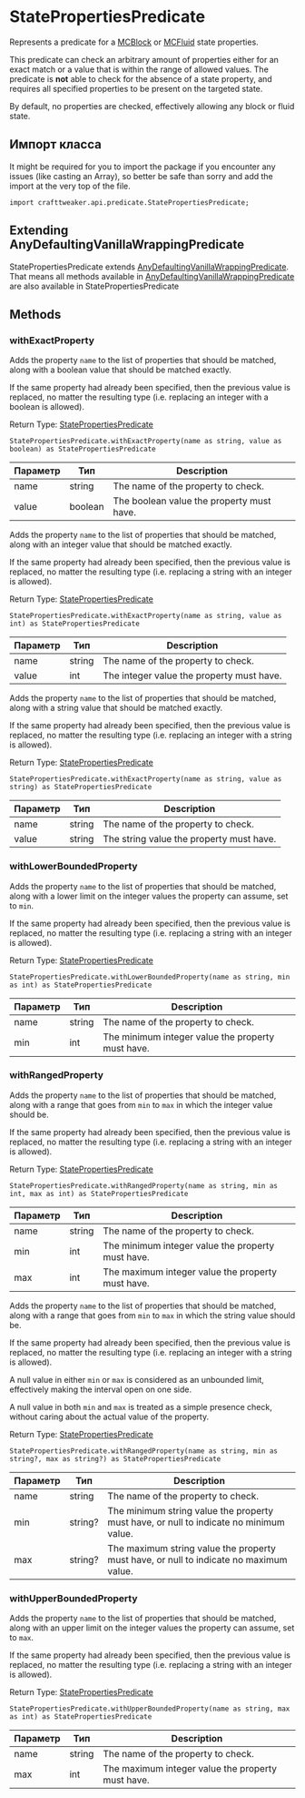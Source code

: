 # StatePropertiesPredicate

Represents a predicate for a [MCBlock](/vanilla/api/blocks/MCBlock) or [MCFluid](/vanilla/api/fluid/MCFluid) state properties.

 This predicate can check an arbitrary amount of properties either for an exact match or a value that is within the range of allowed values. The predicate is <strong>not</strong> able to check for the absence of a state property, and requires all specified properties to be present on the targeted state.

 By default, no properties are checked, effectively allowing any block or fluid state.

## Импорт класса

It might be required for you to import the package if you encounter any issues (like casting an Array), so better be safe than sorry and add the import at the very top of the file.
```zenscript
import crafttweaker.api.predicate.StatePropertiesPredicate;
```


## Extending AnyDefaultingVanillaWrappingPredicate

StatePropertiesPredicate extends [AnyDefaultingVanillaWrappingPredicate](/vanilla/api/predicate/AnyDefaultingVanillaWrappingPredicate). That means all methods available in [AnyDefaultingVanillaWrappingPredicate](/vanilla/api/predicate/AnyDefaultingVanillaWrappingPredicate) are also available in StatePropertiesPredicate

## Methods

### withExactProperty

Adds the property <code>name</code> to the list of properties that should be matched, along with a boolean value that should be matched exactly.

 If the same property had already been specified, then the previous value is replaced, no matter the resulting type (i.e. replacing an integer with a boolean is allowed).

Return Type: [StatePropertiesPredicate](/vanilla/api/predicate/StatePropertiesPredicate)

```zenscript
StatePropertiesPredicate.withExactProperty(name as string, value as boolean) as StatePropertiesPredicate
```

| Параметр | Тип     | Description                               |
| -------- | ------- | ----------------------------------------- |
| name     | string  | The name of the property to check.        |
| value    | boolean | The boolean value the property must have. |


Adds the property <code>name</code> to the list of properties that should be matched, along with an integer value that should be matched exactly.

 If the same property had already been specified, then the previous value is replaced, no matter the resulting type (i.e. replacing a string with an integer is allowed).

Return Type: [StatePropertiesPredicate](/vanilla/api/predicate/StatePropertiesPredicate)

```zenscript
StatePropertiesPredicate.withExactProperty(name as string, value as int) as StatePropertiesPredicate
```

| Параметр | Тип    | Description                               |
| -------- | ------ | ----------------------------------------- |
| name     | string | The name of the property to check.        |
| value    | int    | The integer value the property must have. |


Adds the property <code>name</code> to the list of properties that should be matched, along with a string value that should be matched exactly.

 If the same property had already been specified, then the previous value is replaced, no matter the resulting type (i.e. replacing an integer with a string is allowed).

Return Type: [StatePropertiesPredicate](/vanilla/api/predicate/StatePropertiesPredicate)

```zenscript
StatePropertiesPredicate.withExactProperty(name as string, value as string) as StatePropertiesPredicate
```

| Параметр | Тип    | Description                              |
| -------- | ------ | ---------------------------------------- |
| name     | string | The name of the property to check.       |
| value    | string | The string value the property must have. |


### withLowerBoundedProperty

Adds the property <code>name</code> to the list of properties that should be matched, along with a lower limit on the integer values the property can assume, set to <code>min</code>.

 If the same property had already been specified, then the previous value is replaced, no matter the resulting type (i.e. replacing a string with an integer is allowed).

Return Type: [StatePropertiesPredicate](/vanilla/api/predicate/StatePropertiesPredicate)

```zenscript
StatePropertiesPredicate.withLowerBoundedProperty(name as string, min as int) as StatePropertiesPredicate
```

| Параметр | Тип    | Description                                       |
| -------- | ------ | ------------------------------------------------- |
| name     | string | The name of the property to check.                |
| min      | int    | The minimum integer value the property must have. |


### withRangedProperty

Adds the property <code>name</code> to the list of properties that should be matched, along with a range that goes from <code>min</code> to <code>max</code> in which the integer value should be.

 If the same property had already been specified, then the previous value is replaced, no matter the resulting type (i.e. replacing a string with an integer is allowed).

Return Type: [StatePropertiesPredicate](/vanilla/api/predicate/StatePropertiesPredicate)

```zenscript
StatePropertiesPredicate.withRangedProperty(name as string, min as int, max as int) as StatePropertiesPredicate
```

| Параметр | Тип    | Description                                       |
| -------- | ------ | ------------------------------------------------- |
| name     | string | The name of the property to check.                |
| min      | int    | The minimum integer value the property must have. |
| max      | int    | The maximum integer value the property must have. |


Adds the property <code>name</code> to the list of properties that should be matched, along with a range that goes from <code>min</code> to <code>max</code> in which the string value should be.

 If the same property had already been specified, then the previous value is replaced, no matter the resulting type (i.e. replacing an integer with a string is allowed).

 A null value in either <code>min</code> or <code>max</code> is considered as an unbounded limit, effectively making the interval open on one side.

 A null value in both <code>min</code> and <code>max</code> is treated as a simple presence check, without caring about the actual value of the property.

Return Type: [StatePropertiesPredicate](/vanilla/api/predicate/StatePropertiesPredicate)

```zenscript
StatePropertiesPredicate.withRangedProperty(name as string, min as string?, max as string?) as StatePropertiesPredicate
```

| Параметр | Тип     | Description                                                                            |
| -------- | ------- | -------------------------------------------------------------------------------------- |
| name     | string  | The name of the property to check.                                                     |
| min      | string? | The minimum string value the property must have, or null to indicate no minimum value. |
| max      | string? | The maximum string value the property must have, or null to indicate no maximum value. |


### withUpperBoundedProperty

Adds the property <code>name</code> to the list of properties that should be matched, along with an upper limit on the integer values the property can assume, set to <code>max</code>.

 If the same property had already been specified, then the previous value is replaced, no matter the resulting type (i.e. replacing a string with an integer is allowed).

Return Type: [StatePropertiesPredicate](/vanilla/api/predicate/StatePropertiesPredicate)

```zenscript
StatePropertiesPredicate.withUpperBoundedProperty(name as string, max as int) as StatePropertiesPredicate
```

| Параметр | Тип    | Description                                       |
| -------- | ------ | ------------------------------------------------- |
| name     | string | The name of the property to check.                |
| max      | int    | The maximum integer value the property must have. |



